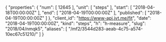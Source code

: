 {
  "properties": {
    "num": [
      12645
    ],
    "unit": [
      "steps"
    ],
    "start": [
      "2018-04-18T00:00:00Z"
    ],
    "end": [
      "2018-04-19T00:00:00Z"
    ],
    "published": [
      "2018-04-19T00:00:00Z"
    ]
  },
  "client_id": "https://www-api.jvt.me/fit",
  "date": "2018-04-19T00:00:00Z",
  "kind": "steps",
  "h": "h-measure",
  "slug": "2018/04/nmqk5",
  "aliases": [
    "/mf2/3544d283-aeab-4c75-a574-10ec67c51210/"
  ]
}
